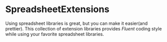 # SpreadsheetExtensions
Using spreadsheet libraries is great, but you can make it easier(and prettier).
This collection of extension libraries provides *Fluent* coding style while using your favorite spreadsheet libraries.

